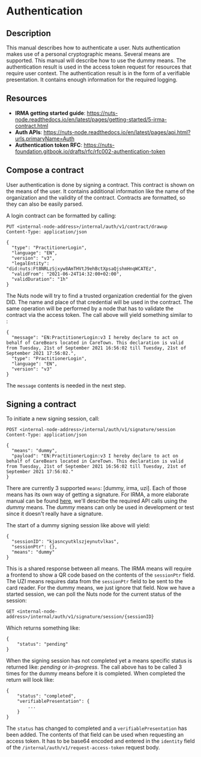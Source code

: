 # Authentication

## Description

This manual describes how to authenticate a user. Nuts authentication makes use of a personal cryptographic means.
Several means are supported. This manual will describe how to use the dummy means.
The authentication result is used in the access token request for resources that require user context.
The authentication result is in the form of a verifiable presentation. 
It contains enough information for the required logging.

## Resources

- **IRMA getting started guide**: https://nuts-node.readthedocs.io/en/latest/pages/getting-started/5-irma-contract.html
- **Auth APIs**: https://nuts-node.readthedocs.io/en/latest/pages/api.html?urls.primaryName=Auth
- **Authentication token RFC**: https://nuts-foundation.gitbook.io/drafts/rfc/rfc002-authentication-token

## Compose a contract

User authentication is done by signing a contract. 
This contract is shown on the means of the user.
It contains additional information like the name of the organization and the validity of the contract.
Contracts are formatted, so they can also be easily parsed.

A login contract can be formatted by calling:

```http request
PUT <internal-node-address>/internal/auth/v1/contract/drawup
Content-Type: application/json

{
  "type": "PractitionerLogin",
  "language": "EN",
  "version": "v3",
  "legalEntity": "did:nuts:Ft8NRLzSjxyw8AmTHVtJ9ehBctXpsaQjshmHnqWCATEz",
  "validFrom": "2021-06-24T14:32:00+02:00",
  "validDuration": "1h"
}
```

The Nuts node will try to find a trusted organization credential for the given DID. The name and place of that credential will be used in the contract.
The same operation will be performed by a node that has to validate the contract via the access token.
The call above will yield something similar to :

```
{
  "message": "EN:PractitionerLogin:v3 I hereby declare to act on behalf of CareBears located in CareTown. This declaration is valid from Tuesday, 21st of September 2021 16:56:02 till Tuesday, 21st of September 2021 17:56:02.",
  "type": "PractitionerLogin",
  "language": "EN",
  "version": "v3"
}
```

The `message` contents is needed in the next step.

## Signing a contract

To initiate a new signing session, call:

```http request
POST <internal-node-address>/internal/auth/v1/signature/session
Content-Type: application/json

{
  "means": "dummy",
  "payload": "EN:PractitionerLogin:v3 I hereby declare to act on behalf of CareBears located in CareTown. This declaration is valid from Tuesday, 21st of September 2021 16:56:02 till Tuesday, 21st of September 2021 17:56:02."
}
```

There are currently 3 supported `means`: [dummy, irma, uzi]. Each of those means has its own way of getting a signature.
For IRMA, a more elaborate manual can be found [here](https://nuts-node.readthedocs.io/en/latest/pages/getting-started/5-irma-contract.html), we'll describe the required API calls using the *dummy* means.
The *dummy* means can only be used in development or test since it doesn't really have a signature.

The start of a dummy signing session like above will yield:

```
{
  "sessionID": "kjasncyutklszjeynutvlkas",
  "sessionPtr": {},
  "means": "dummy"
}
```

This is a shared response between all means. The IRMA means will require a frontend to show a QR code based on the contents of the `sessionPtr` field.
The UZI means requires data from the `sessionPtr` field to be sent to the card reader.
For the dummy means, we just ignore that field.
Now we have a started session, we can poll the Nuts node for the current status of the session:

```http request
GET <internal-node-address>/internal/auth/v1/signature/session/{sessionID}
```

Which returns something like:

```
{
    "status": "pending"
}
```

When the signing session has not completed yet a means specific status is returned like: *pending* or *in-progress*.
The call above has to be called 3 times for the dummy means before it is completed.
When completed the return will look like:

```
{
    "status": "completed",
    "verifiablePresentation": {
        ...
    }
}
```

The `status` has changed to completed and a `verifiablePresentation` has been added.
The contents of that field can be used when requesting an access token. It has to be base64 encoded and entered in the `identity` field of the `/internal/auth/v1/request-access-token` request body.
